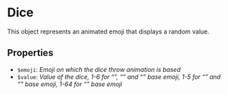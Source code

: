 # Dice	

This object represents an animated emoji that displays a random value.	

## Properties	

- `$emoji`: _Emoji on which the dice throw animation is based_
- `$value`: _Value of the dice, 1-6 for “”, “” and “” base emoji, 1-5 for “” and “” base emoji, 1-64 for “” base emoji_

